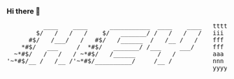 ### Hi there 👋

<html><pre>
          ____    ____      ___________  ____    ____   tttttttttttttttttttttttttttttttttttttttttttttttttttttttttttttttttttttttttttt
        $/   /   /   /    $/   _______/ /   /   /   /   iii    i          i  ii        iiiiiii          i    i         i         iii
      #$/   /___/   /   #$/   /______  /   /__ /   /    fff    ffff    ffff  f    fffffffffffffff    ffff    f    ffffff    ffffffff
    *#$/   ___     /  *#$/   _______/ /___     ___/     fff    ffff    fffff ff       fffffffffff    ffff    f       fff       fffff
  ~*#$/   /   /   / ~*#$/   /______      /   /          aaa    aaaa    aaaaaaaaaaa     aaaaaaaaaa    aaaa    a    aaaaaa    aaaaaaaa
'~*#$/__ /   /__ /'~*#$/__________/     /__ /           nnn    nnnn    nnnnnnn        nnnnnnnnnnn    nnnn    n    nnnnnn    nnnnnnnn
                                                        yyyyyyyyyyyyyyyyyyyyyyyyyyyyyyyyyyyyyyyyyyyyyyyyyyyyyyyyyyyyyyyyyyyyyyyyyyyy
</pre></html>

<!--
Here are some ideas to get you started:

- 🔭 I’m currently working on ...
- 🌱 I’m currently learning ...
- 👯 I’m looking to collaborate on ...
- 🤔 I’m looking for help with ...
- 💬 Ask me about ...
- 📫 How to reach me: ...
- 😄 Pronouns: ...
- ⚡ Fun fact: ...
-->
